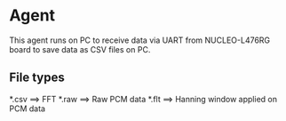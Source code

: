 # Agent

This agent runs on PC to receive data via UART from NUCLEO-L476RG board to save data as CSV files on PC.

## File types

*.csv ==> FFT
*.raw ==> Raw PCM data
*.flt ==> Hanning window applied on PCM data
